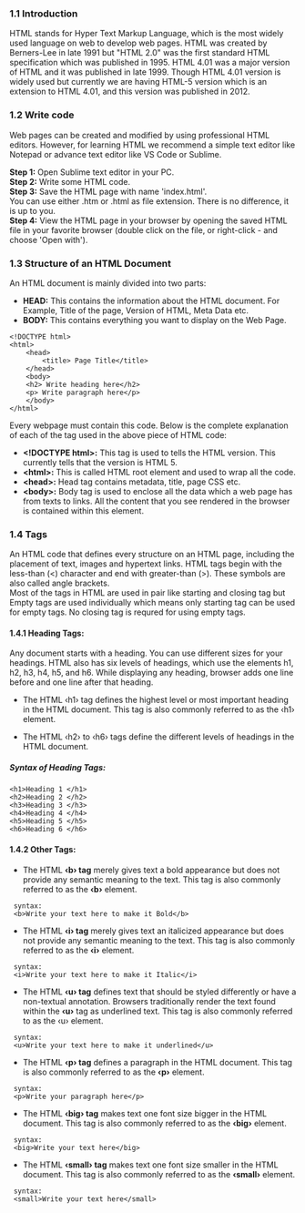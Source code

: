 ### 1.1 Introduction

HTML stands for Hyper Text Markup Language, which is the most widely used language on web to develop web pages. HTML was created by Berners-Lee in late 1991 but "HTML 2.0" was the first standard HTML specification which was published in 1995. HTML 4.01 was a major version of HTML and it was published in late 1999. Though HTML 4.01 version is widely used but currently we are having HTML-5 version which is an extension to HTML 4.01, and this version was published in 2012.

### 1.2 Write code

Web pages can be created and modified by using professional HTML editors. However, for learning HTML we recommend a simple text editor like Notepad or advance text editor like VS Code or Sublime.

**Step 1:**  Open Sublime text editor in your PC. <br>
**Step 2:**  Write some HTML code. <br>
**Step 3:**  Save the HTML page with name 'index.html'.<br>You can use either .htm or .html as file extension. There is no difference, it is up to you.<br>
**Step 4:**  View the HTML page in your browser by opening the saved HTML file in your favorite browser (double click on the file, or right-click - and choose 'Open with').

### 1.3 Structure of an HTML Document

An HTML document is mainly divided into two parts: 
<br>

- **HEAD:** This contains the information about the HTML document. For Example, Title of the page, Version of HTML, Meta Data etc.
- **BODY:** This contains everything you want to display on the Web Page.


```
<!DOCTYPE html>
<html>
    <head>
        <title> Page Title</title>
    </head>
    <body>
    <h2> Write heading here</h2>
    <p> Write paragraph here</p>
    </body>
</html>
```
Every webpage must contain this code. Below is the complete explanation of each of the tag used in the above piece of HTML code:<br>

- **&lt;!DOCTYPE html&gt;:** This tag is used to tells the HTML version. This currently tells that the version is HTML 5.
- **&lt;html&gt;:** This is called HTML root element and used to wrap all the code.
- **&lt;head&gt;:** Head tag contains metadata, title, page CSS etc.
- **&lt;body&gt;:** Body tag is used to enclose all the data which a web page has from texts to links. All the content that you see rendered in the browser is contained within this element.


### 1.4 Tags
An HTML code that defines every structure on an HTML page, including the placement of text, images and hypertext links. HTML tags begin with the less-than (<) character and end with greater-than (>). These symbols are also called angle brackets.<br>Most of the tags in HTML are used in pair like starting and closing tag but Empty tags are used individually which means only starting tag can be used for empty tags. No closing tag is requred for using empty tags.

#### 1.4.1 Heading Tags:
Any document starts with a heading. You can use different sizes for your headings. HTML also has six levels of headings, which use the elements h1, h2, h3, h4, h5, and h6. While displaying any heading, browser adds one line before and one line after that heading.


- The HTML ‹h1› tag defines the highest level or most important heading in the HTML document. This tag is also commonly referred to as the ‹h1› element.

- The HTML ‹h2› to ‹h6› tags define the different levels of headings in the HTML document.


 ##### Syntax of Heading Tags:
 
 ```  
<h1>Heading 1 </h1> 
<h2>Heading 2 </h2>
<h3>Heading 3 </h3>
<h4>Heading 4 </h4>
<h5>Heading 5 </h5>
<h6>Heading 6 </h6>
```

#### 1.4.2 Other Tags:

- The HTML **‹b› tag** merely gives text a bold appearance but does not provide any semantic meaning to the text. This tag is also commonly referred to as the **‹b›** element.

```
 syntax:
 <b>Write your text here to make it Bold</b>
 ```
- The HTML **‹i› tag** merely gives text an italicized appearance but does not provide any semantic meaning to the text. This tag is also commonly referred to as the **‹i›** element.

```
 syntax:
 <i>Write your text here to make it Italic</i>
 ```
- The HTML **‹u› tag** defines text that should be styled differently or have a non-textual annotation. Browsers traditionally render the text found within the **‹u›** tag as underlined text. This tag is also commonly referred to as the ‹u› element.

```
 syntax:
 <u>Write your text here to make it underlined</u>
 ```
- The HTML **‹p› tag** defines a paragraph in the HTML document. This tag is also commonly referred to as the **‹p›** element.

```
 syntax:
 <p>Write your paragraph here</p>
 ```
- The HTML **‹big› tag** makes text one font size bigger in the HTML document. This tag is also commonly referred to as the **‹big›** element.

```
 syntax:
 <big>Write your text here</big>
 ```
- The HTML **‹small› tag** makes text one font size smaller in the HTML document. This tag is also commonly referred to as the **‹small›** element.

```
 syntax:
 <small>Write your text here</small>
 ```

